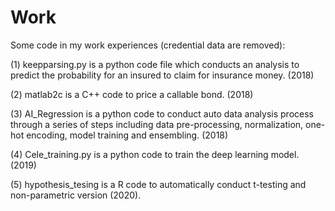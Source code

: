 # Work
Some code in my work experiences (credential data are removed):

(1) keepparsing.py is a python code file which conducts an analysis to predict the probability for an insured 
to claim for insurance money. (2018)

(2) matlab2c is a C++ code to price a callable bond. (2018)

(3) AI_Regression is a python code to conduct auto data analysis process through a series of steps including data pre-processing, normalization, one-hot encoding, model training and ensembling. (2018)

(4) Cele_training.py is a python code to train the deep learning model. (2019)

(5) hypothesis_tesing is a R code to automatically conduct t-testing and non-parametric version (2020).
